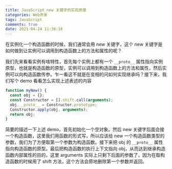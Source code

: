 ```yaml
---
title: JavaScript new 关键字的实现原理
categories: Web开发
tags: JavaScript
comments: true
date: 2021-04-24 11:38:18
---
```


在实例化一个构造函数的时候，我们通常会用 new 关键字，这个 new 关键字是如何做到让实例可以调用到构造函数上的方法和属性的呢？

我们先来看看实例有啥特性，首先每个实例上都有一个 `__proto__` 属性指向实例原型，也就是构造函数的原型，实例可以调用到构造函数上的方法和属性，然后实例可以向构造函数传参。乍一看这不就是在变相的问如何实现继承吗？接下来，我们写个 demo 看看怎么实现上述表述的内容

```js
function myNew() {
  const obj = {};
  const Constructor = [].shift.call(arguments);
  obj.__proto__ = Constructor.prototype;
  Constructor.apply(obj, arguments);
  return obj;
}
```

简要的描述一下上述 demo，首先初始化一个空对象。然后 new 关键字后面会接一个构造函数，这里我们用函数的形式写，所以应该给 new 一个构造函数类型的参数，我们为了方便取第一个参数为构造函数。接下来把 obj 的 `__proto__` 属性指向构造函数的原型。最后把构造函数的执行上下文指向 obj，从而达到继承构造函数内部属性的目的，这里 arguments 实际上只剩下后面的参数了，因为在取构造函数的时候用了 shift 方法，这个方法会原地删除第一个参数并返回。
